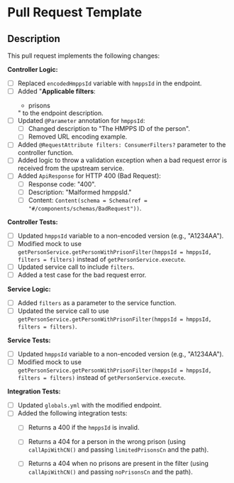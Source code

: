 # Pull Request Template

## Description

This pull request implements the following changes:

**Controller Logic:**

- [ ] Replaced `encodedHmppsId` variable with `hmppsId` in the endpoint.
- [ ] Added "<b>Applicable filters</b>: <ul><li>prisons</li></ul>" to the endpoint description.
- [ ] Updated `@Parameter` annotation for `hmppsId`:
  - [ ] Changed description to "The HMPPS ID of the person".
  - [ ] Removed URL encoding example.
- [ ] Added `@RequestAttribute filters: ConsumerFilters?` parameter to the controller function.
- [ ] Added logic to throw a validation exception when a bad request error is received from the upstream service.
- [ ] Added `ApiResponse` for HTTP 400 (Bad Request):
  - [ ] Response code: "400".
  - [ ] Description: "Malformed hmppsId."
  - [ ] Content: `Content(schema = Schema(ref = "#/components/schemas/BadRequest"))`.

**Controller Tests:**

- [ ] Updated `hmppsId` variable to a non-encoded version (e.g., "A1234AA").
- [ ] Modified mock to use `getPersonService.getPersonWithPrisonFilter(hmppsId = hmppsId, filters = filters)` instead of `getPersonService.execute`.
- [ ] Updated service call to include `filters`.
- [ ] Added a test case for the bad request error.

**Service Logic:**

- [ ] Added `filters` as a parameter to the service function.
- [ ] Updated the service call to use `getPersonService.getPersonWithPrisonFilter(hmppsId = hmppsId, filters = filters)`.

**Service Tests:**

- [ ] Updated `hmppsId` variable to a non-encoded version (e.g., "A1234AA").
- [ ] Modified mock to use `getPersonService.getPersonWithPrisonFilter(hmppsId = hmppsId, filters = filters)` instead of `getPersonService.execute`.

**Integration Tests:**

- [ ] Updated `globals.yml` with the modified endpoint.
- [ ] Added the following integration tests:
  - [ ] Returns a 400 if the `hmppsId` is invalid.
  - [ ] Returns a 404 for a person in the wrong prison (using `callApiWithCN()` and passing `limitedPrisonsCn` and the path).
  - [ ] Returns a 404 when no prisons are present in the filter (using `callApiWithCN()` and passing `noPrisonsCn` and the path).

